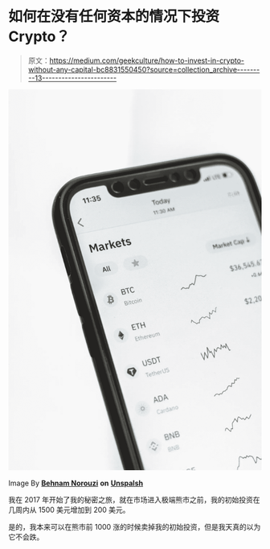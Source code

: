 # 如何在没有任何资本的情况下投资 Crypto？

> 原文：<https://medium.com/geekculture/how-to-invest-in-crypto-without-any-capital-bc8831550450?source=collection_archive---------13----------------------->

![](img/b687b4cad70832c87dea14bd73f9629c.png)

Image By [**Behnam Norouzi**](https://unsplash.com/@behy_studio) **on** [**Unspalsh**](https://unsplash.com/photos/699H4PEEEe0)

我在 2017 年开始了我的秘密之旅，就在市场进入极端熊市之前，我的初始投资在几周内从 1500 美元增加到 200 美元。

是的，我本来可以在熊市前 1000 涨的时候卖掉我的初始投资，但是我天真的以为它不会跌。